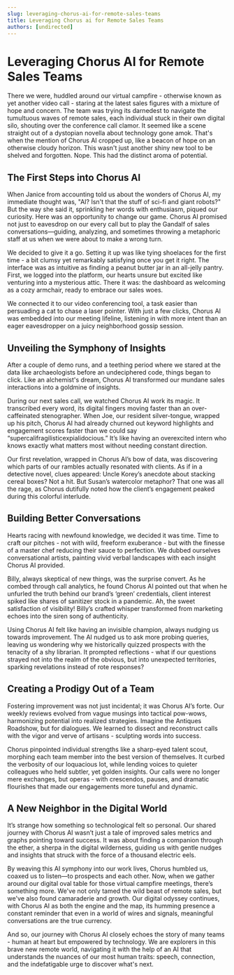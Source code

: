```yaml
---
slug: leveraging-chorus-ai-for-remote-sales-teams
title: Leveraging Chorus ai for Remote Sales Teams
authors: [undirected]
---
```



# Leveraging Chorus AI for Remote Sales Teams

There we were, huddled around our virtual campfire - otherwise known as yet another video call - staring at the latest sales figures with a mixture of hope and concern. The team was trying its darnedest to navigate the tumultuous waves of remote sales, each individual stuck in their own digital silo, shouting over the conference call clamor. It seemed like a scene straight out of a dystopian novella about technology gone amok. That's when the mention of Chorus AI cropped up, like a beacon of hope on an otherwise cloudy horizon. This wasn't just another shiny new tool to be shelved and forgotten. Nope. This had the distinct aroma of potential.

## The First Steps into Chorus AI

When Janice from accounting told us about the wonders of Chorus AI, my immediate thought was, "AI? Isn't that the stuff of sci-fi and giant robots?" But the way she said it, sprinkling her words with enthusiasm, piqued our curiosity. Here was an opportunity to change our game. Chorus AI promised not just to eavesdrop on our every call but to play the Gandalf of sales conversations—guiding, analyzing, and sometimes throwing a metaphoric staff at us when we were about to make a wrong turn.

We decided to give it a go. Setting it up was like tying shoelaces for the first time - a bit clumsy yet remarkably satisfying once you get it right. The interface was as intuitive as finding a peanut butter jar in an all-jelly pantry. First, we logged into the platform, our hearts unsure but excited like venturing into a mysterious attic. There it was: the dashboard as welcoming as a cozy armchair, ready to embrace our sales woes.

We connected it to our video conferencing tool, a task easier than persuading a cat to chase a laser pointer. With just a few clicks, Chorus AI was embedded into our meeting lifeline, listening in with more intent than an eager eavesdropper on a juicy neighborhood gossip session.

## Unveiling the Symphony of Insights

After a couple of demo runs, and a teething period where we stared at the data like archaeologists before an undeciphered code, things began to click. Like an alchemist's dream, Chorus AI transformed our mundane sales interactions into a goldmine of insights.

During our next sales call, we watched Chorus AI work its magic. It transcribed every word, its digital fingers moving faster than an over-caffeinated stenographer. When Joe, our resident silver-tongue, wrapped up his pitch, Chorus AI had already churned out keyword highlights and engagement scores faster than we could say “supercalifragilisticexpialidocious.” It’s like having an overexcited intern who knows exactly what matters most without needing constant direction. 

Our first revelation, wrapped in Chorus AI’s bow of data, was discovering which parts of our rambles actually resonated with clients. As if in a detective novel, clues appeared: Uncle Korey’s anecdote about stacking cereal boxes? Not a hit. But Susan’s watercolor metaphor? That one was all the rage, as Chorus dutifully noted how the client’s engagement peaked during this colorful interlude.

## Building Better Conversations

Hearts racing with newfound knowledge, we decided it was time. Time to craft our pitches - not with wild, freeform exuberance - but with the finesse of a master chef reducing their sauce to perfection. We dubbed ourselves conversational artists, painting vivid verbal landscapes with each insight Chorus AI provided.

Billy, always skeptical of new things, was the surprise convert. As he combed through call analytics, he found Chorus AI pointed out that when he unfurled the truth behind our brand’s ‘green’ credentials, client interest spiked like shares of sanitizer stock in a pandemic. Ah, the sweet satisfaction of visibility! Billy’s crafted whisper transformed from marketing echoes into the siren song of authenticity.

Using Chorus AI felt like having an invisible champion, always nudging us towards improvement. The AI nudged us to ask more probing queries, leaving us wondering why we historically quizzed prospects with the tenacity of a shy librarian. It prompted reflections - what if our questions strayed not into the realm of the obvious, but into unexpected territories, sparking revelations instead of rote responses?

## Creating a Prodigy Out of a Team

Fostering improvement was not just incidental; it was Chorus AI’s forte. Our weekly reviews evolved from vague musings into tactical pow-wows, harmonizing potential into realized strategies. Imagine the Antiques Roadshow, but for dialogues. We learned to dissect and reconstruct calls with the vigor and verve of artisans - sculpting words into success.

Chorus pinpointed individual strengths like a sharp-eyed talent scout, morphing each team member into the best version of themselves. It curbed the verbosity of our loquacious lot, while lending voices to quieter colleagues who held subtler, yet golden insights. Our calls were no longer mere exchanges, but operas - with crescendos, pauses, and dramatic flourishes that made our engagements more tuneful and dynamic.

## A New Neighbor in the Digital World

It’s strange how something so technological felt so personal. Our shared journey with Chorus AI wasn’t just a tale of improved sales metrics and graphs pointing toward success. It was about finding a companion through the ether, a sherpa in the digital wilderness, guiding us with gentle nudges and insights that struck with the force of a thousand electric eels.

By weaving this AI symphony into our work lives, Chorus humbled us, coaxed us to listen—to prospects and each other. Now, when we gather around our digital oval table for those virtual campfire meetings, there’s something more. We've not only tamed the wild beast of remote sales, but we've also found camaraderie and growth. Our digital odyssey continues, with Chorus AI as both the engine and the map, its humming presence a constant reminder that even in a world of wires and signals, meaningful conversations are the true currency.

And so, our journey with Chorus AI closely echoes the story of many teams - human at heart but empowered by technology. We are explorers in this brave new remote world, navigating it with the help of an AI that understands the nuances of our most human traits: speech, connection, and the indefatigable urge to discover what's next.